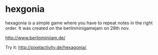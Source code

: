 # hexgonia

hexagonia is a simple game where you have to repeat notes in the right order. It was created on the berlinminigamejam on 28th nov.

http://www.berlinminijam.de/

Try it: http://pixelactivity.de/hexagonia/

